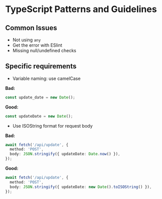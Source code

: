 # TypeScript Patterns and Guidelines

## Common Issues

- Not using `any`
- Get the error with ESlint
- Missing null/undefined checks

## Specific requirements

- Variable naming: use camelCase

**Bad:**

```typescript
const update_date = new Date();
```

**Good:**

```typescript
const updateDate = new Date();
```

- Use ISOString format for request body

**Bad:**

```typescript
await fetch('/api/update', {
  method: 'POST',
  body: JSON.stringify({ updateDate: Date.now() }),
});
```

**Good:**

```typescript
await fetch('/api/update', {
  method: 'POST',
  body: JSON.stringify({ updateDate: new Date().toISOString() }),
});
```
